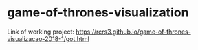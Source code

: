 # game-of-thrones-visualization

Link of working project: https://rcrs3.github.io/game-of-thrones-visualizacao-2018-1/got.html